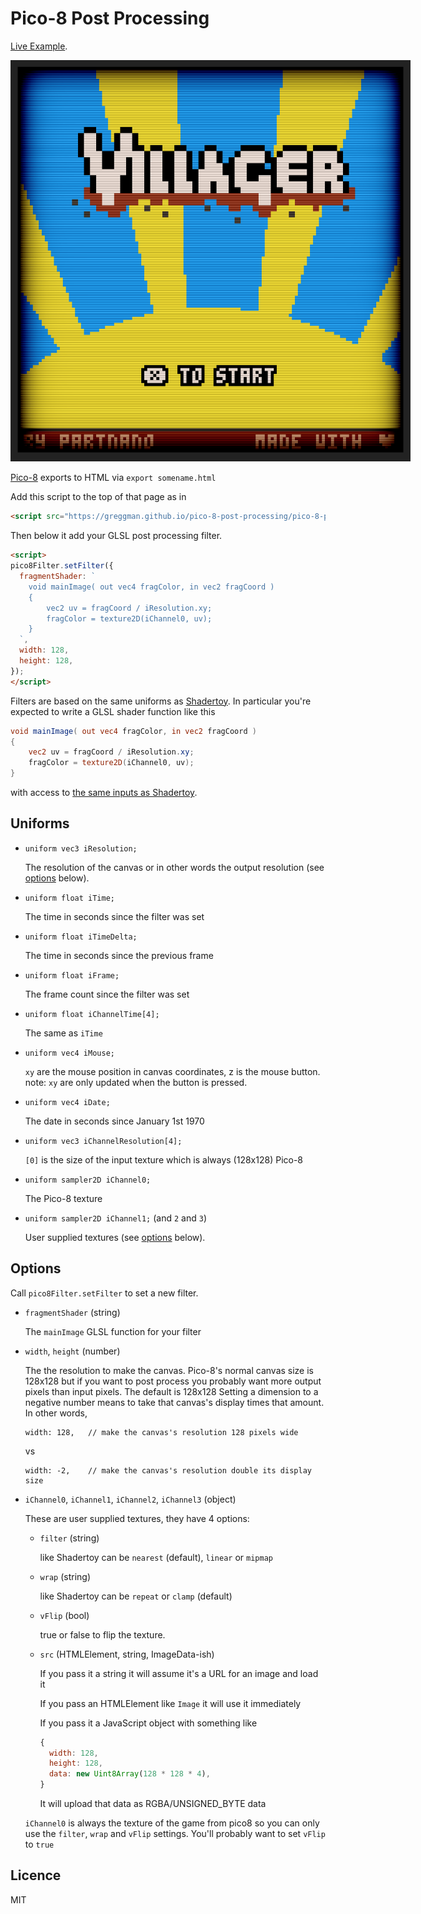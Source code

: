# Pico-8 Post Processing

[Live Example](https://greggman.github.io/pico-8-post-processing/nano-villager_html/).

<img src="./images/pico-8-post-processing.png" style="max-width: 640px">

[Pico-8](https://www.lexaloffle.com/pico-8.php) exports to HTML via
`export somename.html`

Add this script to the top of that page as in

```html
<script src="https://greggman.github.io/pico-8-post-processing/pico-8-post-processing.js"></script>
```

Then below it add your GLSL post processing filter.

```html
<script>
pico8Filter.setFilter({
  fragmentShader: `
    void mainImage( out vec4 fragColor, in vec2 fragCoord )
    {
        vec2 uv = fragCoord / iResolution.xy;
        fragColor = texture2D(iChannel0, uv);
    }
  `,
  width: 128,
  height: 128,
});
</script>
```

Filters are based on the same uniforms as [Shadertoy](https://shadertoy.com). In particular you're
expected to write a GLSL shader function like this

```glsl
void mainImage( out vec4 fragColor, in vec2 fragCoord )
{
    vec2 uv = fragCoord / iResolution.xy;
    fragColor = texture2D(iChannel0, uv);
}
```

with access to [the same inputs as Shadertoy](https://www.shadertoy.com/howto).

## Uniforms

* `uniform vec3 iResolution;`

  The resolution of the canvas or in other words the output resolution (see [options](#options) below).

* `uniform float iTime;`

  The time in seconds since the filter was set

* `uniform float iTimeDelta;`

  The time in seconds since the previous frame

* `uniform float iFrame;`

  The frame count since the filter was set

* `uniform float iChannelTime[4];`

  The same as `iTime`

* `uniform vec4 iMouse;`

   `xy` are the mouse position in canvas coordinates, z is the mouse button.
   note: `xy` are only updated when the button is pressed.

* `uniform vec4 iDate;`

  The date in seconds since January 1st 1970

* `uniform vec3 iChannelResolution[4];`

  `[0]` is the size of the input texture which is always (128x128) Pico-8

* `uniform sampler2D iChannel0;`

  The Pico-8 texture

* `uniform sampler2D iChannel1;` (and `2` and `3`)

  User supplied textures (see [options](#options) below).

## Options

Call `pico8Filter.setFilter` to set a new filter.

* `fragmentShader` (string)

  The `mainImage` GLSL function for your filter

* `width`, `height` (number)

  The the resolution to make the canvas. Pico-8's normal canvas
  size is 128x128 but if you want to post process you probably want
  more output pixels than input pixels. The default is 128x128
  Setting a dimension to a negative number means to take that canvas's
  display times that amount. In other words,

  ```
  width: 128,   // make the canvas's resolution 128 pixels wide
  ```

  vs

  ```
  width: -2,    // make the canvas's resolution double its display size 
  ```

* `iChannel0`, `iChannel1`, `iChannel2`, `iChannel3` (object)

  These are user supplied textures, they have 4 options:

  * `filter` (string)

     like Shadertoy can be `nearest` (default), `linear` or `mipmap`

  * `wrap` (string)

     like Shadertoy can be `repeat` or `clamp` (default)

  * `vFlip` (bool)

     true or false to flip the texture. 

  * `src` (HTMLElement, string, ImageData-ish)

     If you pass it a string it will assume it's a URL for an image and 
     load it

     If you pass an HTMLElement like `Image` it will use it immediately

     If you pass it a JavaScript object with something like

     ```js
     {
       width: 128,
       height: 128,
       data: new Uint8Array(128 * 128 * 4),
     }
     ```

     It will upload that data as RGBA/UNSIGNED_BYTE data

  `iChannel0` is always the texture of the game from pico8 so you can
  only use the `filter`, `wrap` and `vFlip` settings. You'll probably
  want to set `vFlip` to `true`

## Licence

MIT

